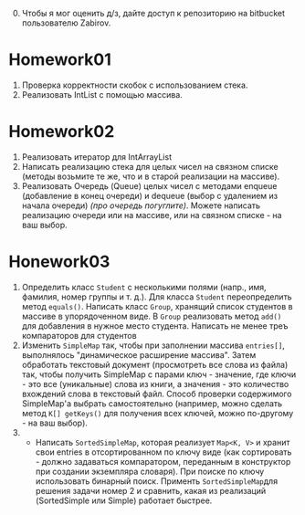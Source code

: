 0. Чтобы я мог оценить д/з, дайте доступ к репозиторию на bitbucket пользователю Zabirov. 

# Homework01

1. Проверка корректности скобок с использованием стека.
2. Реализовать IntList с помощью массива.

# Homework02

1. Реализовать итератор для IntArrayList
2. Написать реализацию стека для целых чисел на связном списке (методы возьмите те же, что и в старой реализации на массиве).
3. Реализовать Очередь (Queue) целых чисел с методами enqueue (добавление в конец очереди)  и dequeue (выбор с удалением из начала очереди) *(про очередь погуглите)*. Можете написать реализацию очереди или на массиве, или на связном списке - на ваш выбор.

# Honework03

1. Определить класс `Student` с несколькими полями (напр., имя, фамилия, номер группы и т. д.). Для класса `Student` переопределить метод `equals()`. Написать класс `Group`, хранящий список студентов в массиве в упорядоченном виде. В `Group` реализовать метод `add()`  для добавления в нужное место студента. Написать не менее треъ компараторов для студентов
2. Изменить `SimpleMap` так, чтобы при заполнении массива `entries[]`, выполнялось "динамическое расширение массива". Затем обработать текстовый документ (просмотреть все слова из файла) так, чтобы получить SimpleMap с парами ключ - значение, где ключи - это все (уникальные) слова из книги, а значения - это количество вхождений слова в текстовый файл. Способ проверки содержимого SimpleMap'а выбрать самостоятельно (например, можно сделать метод `K[] getKeys()` для получения всех ключей, можно по-другому - на ваш выбор).
3. * Написать `SortedSimpleMap`, которая реализует `Map<K, V>` и хранит свои entries в отсортированном по ключу виде (как сортировать - должно задаваться компаратором, переданным в конструктор при создании экземпляра словаря). При поиске по ключу использовать бинарный поиск. Применть `SortedSimpleMap`для решения задачи номер 2 и сравнить, какая из реализаций (SortedSimple или Simple) работает быстрее.


